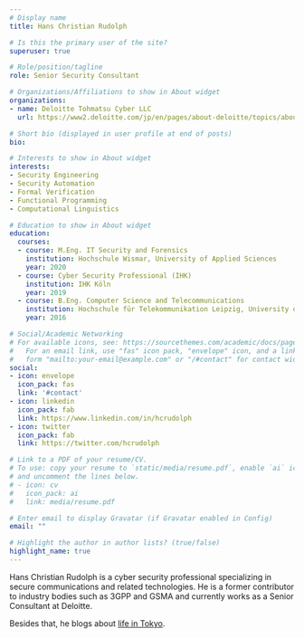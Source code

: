 ```yaml
---
# Display name
title: Hans Christian Rudolph

# Is this the primary user of the site?
superuser: true

# Role/position/tagline
role: Senior Security Consultant

# Organizations/Affiliations to show in About widget
organizations:
- name: Deloitte Tohmatsu Cyber LLC
  url: https://www2.deloitte.com/jp/en/pages/about-deloitte/topics/about-deloitte.html

# Short bio (displayed in user profile at end of posts)
bio:

# Interests to show in About widget
interests:
- Security Engineering
- Security Automation
- Formal Verification
- Functional Programming
- Computational Linguistics

# Education to show in About widget
education:
  courses:
  - course: M.Eng. IT Security and Forensics
    institution: Hochschule Wismar, University of Applied Sciences
    year: 2020
  - course: Cyber Security Professional (IHK)
    institution: IHK Köln
    year: 2019
  - course: B.Eng. Computer Science and Telecommunications
    institution: Hochschule für Telekommunikation Leipzig, University of Applied Sciences
    year: 2016

# Social/Academic Networking
# For available icons, see: https://sourcethemes.com/academic/docs/page-builder/#icons
#   For an email link, use "fas" icon pack, "envelope" icon, and a link in the
#   form "mailto:your-email@example.com" or "/#contact" for contact widget.
social:
- icon: envelope
  icon_pack: fas
  link: '#contact'
- icon: linkedin
  icon_pack: fab
  link: https://www.linkedin.com/in/hcrudolph
- icon: twitter
  icon_pack: fab
  link: https://twitter.com/hcrudolph

# Link to a PDF of your resume/CV.
# To use: copy your resume to `static/media/resume.pdf`, enable `ai` icons in `params.toml`,
# and uncomment the lines below.
# - icon: cv
#   icon_pack: ai
#   link: media/resume.pdf

# Enter email to display Gravatar (if Gravatar enabled in Config)
email: ""

# Highlight the author in author lists? (true/false)
highlight_name: true
---
```


Hans Christian Rudolph is a cyber security professional specializing in secure communications and related technologies. He is a former contributor to industry bodies such as 3GPP and GSMA and currently works as a Senior Consultant at Deloitte.

Besides that, he blogs about <a href="https://hans-around.tokyo">life in Tokyo</a>.
